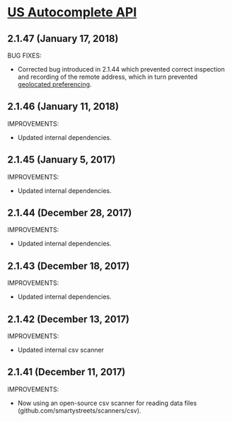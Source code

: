 # [US Autocomplete API](https://smartystreets.com/docs/local/us-autocomplete-api)


## 2.1.47 (January 17, 2018)

BUG FIXES:

- Corrected bug introduced in 2.1.44 which prevented correct inspection and recording of the remote address, which in turn prevented [geolocated preferencing](https://smartystreets.com/docs/cloud/us-autocomplete-api#geolocate).


## 2.1.46 (January 11, 2018)

IMPROVEMENTS:

- Updated internal dependencies.


## 2.1.45 (January 5, 2017)

IMPROVEMENTS:

- Updated internal dependencies.


## 2.1.44 (December 28, 2017)

IMPROVEMENTS:

- Updated internal dependencies.


## 2.1.43 (December 18, 2017)

IMPROVEMENTS:

- Updated internal dependencies.


## 2.1.42 (December 13, 2017)

IMPROVEMENTS:

- Updated internal csv scanner


## 2.1.41 (December 11, 2017)

IMPROVEMENTS:

- Now using an open-source csv scanner for reading data files (github.com/smartystreets/scanners/csv).